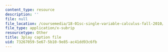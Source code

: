 ```yaml
---
content_type: resource
description: ''
file: null
file_location: /coursemedia/18-01sc-single-variable-calculus-fall-2010/732670595e675b109e85ac41dd93c6fb_CXKoCMVqM9s.vtt
file_type: application/x-subrip
resourcetype: Other
title: 3play caption file
uid: 73267059-5e67-5b10-9e85-ac41dd93c6fb
---
```


